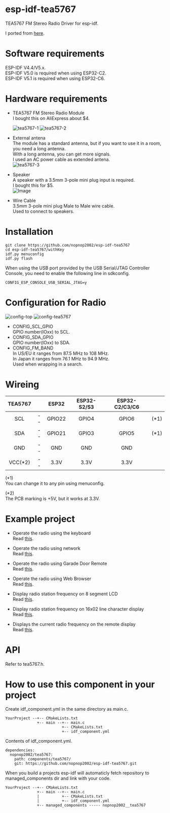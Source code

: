 # esp-idf-tea5767
TEA5767 FM Stereo Radio Driver for esp-idf.

I ported from [here](https://github.com/andykarpov/TEA5767).   

# Software requirements
ESP-IDF V4.4/V5.x.   
ESP-IDF V5.0 is required when using ESP32-C2.   
ESP-IDF V5.1 is required when using ESP32-C6.   

# Hardware requirements   
- TEA5767 FM Stereo Radio Module   
	I bought this on AliExpress about $4.   

	![tea5767-1](https://user-images.githubusercontent.com/6020549/146292319-adf96f9a-f076-4b4f-be9f-2a2928c0b92f.JPG)
	![tea5767-2](https://user-images.githubusercontent.com/6020549/146292325-c70aaddb-6f61-45ca-8de3-42ba3f375876.JPG)

- External antena   
	The module has a standard antenna, but if you want to use it in a room, you need a long antenna.   
	With a long antenna, you can get more signals.   
	I used an AC power cable as extended antena.   
	![tea5767-3](https://user-images.githubusercontent.com/6020549/146294473-9b514cf8-ca94-49d8-a723-ec67185ec119.JPG)

- Speaker   
	A speaker with a 3.5mm 3-pole mini plug input is required.   
	I bought this for $5.   
	![Image](https://github.com/user-attachments/assets/a9d3712c-3834-4acd-9746-2909fd19f16a)

- Wire Cable   
	3.5mm 3-pole mini plug Male to Male wire cable.   
	Used to connect to speakers.   

# Installation
```
git clone https://github.com/nopnop2002/esp-idf-tea5767
cd esp-idf-tea5767/withKey
idf.py menuconfig
idf.py flash
```

When using the USB port provided by the USB Serial/JTAG Controller Console, you need to enable the following line in sdkconfig.   
```
CONFIG_ESP_CONSOLE_USB_SERIAL_JTAG=y
```

# Configuration for Radio   

![config-top](https://user-images.githubusercontent.com/6020549/146292879-4be4bc9b-6a2e-4cb9-b0a8-bdad5fae8615.jpg)
![config-tea5767](https://user-images.githubusercontent.com/6020549/146292884-e29e45a4-4f99-4314-bb20-4f03bacbe2f7.jpg)

- CONFIG_SCL_GPIO   
 GPIO number(IOxx) to SCL.
- CONFIG_SDA_GPIO   
 GPIO number(IOxx) to SDA.
- CONFIG_FM_BAND   
 In US/EU it ranges from 87.5 MHz to 108 MHz.   
 In Japan it ranges from 76.1 MHz to 94.9 MHz.   
 Used when wrapping in a search.   

# Wireing

|TEA5767||ESP32|ESP32-S2/S3|ESP32-C2/C3/C6||
|:-:|:-:|:-:|:-:|:-:|:-:|
|SCL|--|GPIO22|GPIO4|GPIO6|(*1)|
|SDA|--|GPIO21|GPIO3|GPIO5|(*1)|
|GND|--|GND|GND|GND||
|VCC(*2)|--|3.3V|3.3V|3.3V||

(*1)   
You can change it to any pin using menuconfig.   

(*2)   
The PCB marking is +5V, but it works at 3.3V.   

# Example project
- Operate the radio using the keyboard   
	Read [this](https://github.com/nopnop2002/esp-idf-tea5767/tree/main/withKeys).   

-	Operate the radio using network   
	Read [this](https://github.com/nopnop2002/esp-idf-tea5767/tree/main/withNetwork).   

-	Operate the radio using Garade Door Remote   
	Read [this](https://github.com/nopnop2002/esp-idf-tea5767/tree/main/withGaradeDoorRemote).   

- Operate the radio using Web Browser   
	Read [this](https://github.com/nopnop2002/esp-idf-tea5767/tree/main/WebSocket).   

- Display radio station frequency on 8 segment LCD   
	Read [this](https://github.com/nopnop2002/esp-idf-tea5767/tree/main/toTm1637).   

- Display radio station frequency on 16x02 line character display   
	Read [this](https://github.com/nopnop2002/esp-idf-tea5767/tree/main/to1602lcd).   

- Displays the current radio frequency on the remote display   
	Read [this](https://github.com/nopnop2002/esp-idf-tea5767/tree/main/toRemoteDisplay).   

# API
Refer to tea5767.h.   

# How to use this component in your project   
Create idf_component.yml in the same directory as main.c.   
```
YourProject --+-- CMakeLists.txt
              +-- main --+-- main.c
                         +-- CMakeLists.txt
                         +-- idf_component.yml
```

Contents of idf_component.yml.
```
dependencies:
  nopnop2002/tea5767:
    path: components/tea5767/
    git: https://github.com/nopnop2002/esp-idf-tea5767.git
```

When you build a projects esp-idf will automaticly fetch repository to managed_components dir and link with your code.   
```
YourProject --+-- CMakeLists.txt
              +-- main --+-- main.c
              |          +-- CMakeLists.txt
              |          +-- idf_component.yml
              +-- managed_components ----- nopnop2002__tea5767
```

